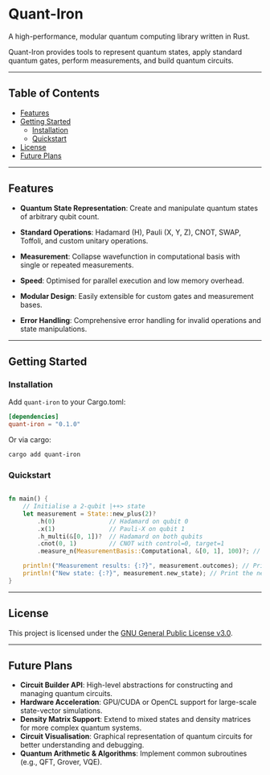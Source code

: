 # Quant-Iron

A high-performance, modular quantum computing library written in Rust.

Quant-Iron provides tools to represent quantum states, apply standard quantum gates, perform measurements, and build quantum circuits.

---

## Table of Contents

- [Features](#features)
- [Getting Started](#getting-started)
  - [Installation](#installation)
  - [Quickstart](#quickstart)
- [License](#license)
- [Future Plans](#future-plans)

---

## Features

- **Quantum State Representation**: Create and manipulate quantum states of arbitrary qubit count.

- **Standard Operations**: Hadamard (H), Pauli (X, Y, Z), CNOT, SWAP, Toffoli, and custom unitary operations.

- **Measurement**: Collapse wavefunction in computational basis with single or repeated measurements.

- **Speed**: Optimised for parallel execution and low memory overhead.

- **Modular Design**: Easily extensible for custom gates and measurement bases.

- **Error Handling**: Comprehensive error handling for invalid operations and state manipulations.

---

## Getting Started

### Installation

Add `quant-iron` to your Cargo.toml:

```toml
[dependencies]
quant-iron = "0.1.0"
```

Or via cargo:

```bash
cargo add quant-iron
```

### Quickstart

```rust

fn main() {
    // Initialise a 2-qubit |++> state
    let measurement = State::new_plus(2)?
        .h(0)               // Hadamard on qubit 0
        .x(1)               // Pauli-X on qubit 1
        .h_multi(&[0, 1])?  // Hadamard on both qubits
        .cnot(0, 1)         // CNOT with control=0, target=1
        .measure_n(MeasurementBasis::Computational, &[0, 1], 100)?; // Measure both qubits 100 times

    println!("Measurement results: {:?}", measurement.outcomes); // Print the outcomes
    println!("New state: {:?}", measurement.new_state); // Print the new state after measurement
}
```

---

## License

This project is licensed under the [GNU General Public License v3.0](https://www.gnu.org/licenses/gpl-3.0.en.html).

---

## Future Plans

- **Circuit Builder API**: High-level abstractions for constructing and managing quantum circuits.
- **Hardware Acceleration**: GPU/CUDA or OpenCL support for large-scale state-vector simulations.
- **Density Matrix Support**: Extend to mixed states and density matrices for more complex quantum systems.
- **Circuit Visualisation**: Graphical representation of quantum circuits for better understanding and debugging.
- **Quantum Arithmetic & Algorithms**: Implement common subroutines (e.g., QFT, Grover, VQE).
